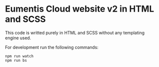# Eumentis Cloud website v2 in HTML and SCSS

This code is writted purely in HTML and SCSS without any templating engine used.

For development run the following commands:
```
npm run watch
npm run bs
```
